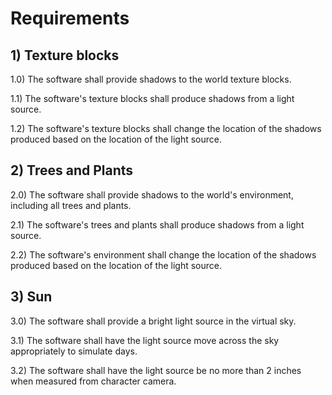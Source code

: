 # Requirements 

## 1) Texture blocks

1.0) The software shall provide shadows to the world texture blocks.

1.1) The software's texture blocks shall produce shadows from a light source.

1.2) The software's texture blocks shall change the location of the shadows produced based on the location of the light source.

## 2) Trees and Plants 

2.0) The software shall provide shadows to the world's environment, including all trees and plants.

2.1) The software's trees and plants shall produce shadows from a light source.

2.2) The software's environment shall change the location of the shadows produced based on the location of the light source.

## 3) Sun

3.0) The software shall provide a bright light source in the virtual sky.

3.1) The software shall have the light source move across the sky appropriately to simulate days.

3.2) The software shall have the light source be no more than 2 inches when measured from character camera.
